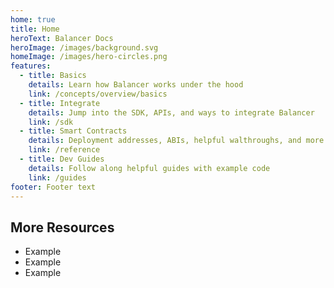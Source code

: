 ```yaml
---
home: true
title: Home
heroText: Balancer Docs
heroImage: /images/background.svg
homeImage: /images/hero-circles.png
features:
  - title: Basics
    details: Learn how Balancer works under the hood
    link: /concepts/overview/basics
  - title: Integrate
    details: Jump into the SDK, APIs, and ways to integrate Balancer
    link: /sdk
  - title: Smart Contracts
    details: Deployment addresses, ABIs, helpful walthroughs, and more
    link: /reference
  - title: Dev Guides
    details: Follow along helpful guides with example code
    link: /guides
footer: Footer text
---
```


## More Resources

- Example
- Example
- Example